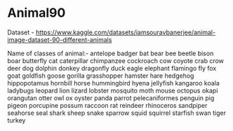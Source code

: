 # Animal90

Dataset - https://www.kaggle.com/datasets/iamsouravbanerjee/animal-image-dataset-90-different-animals

Name of classes of animal:-
antelope
badger
bat
bear
bee
beetle
bison
boar
butterfly
cat
caterpillar
chimpanzee
cockroach
cow
coyote
crab
crow
deer
dog
dolphin
donkey
dragonfly
duck
eagle
elephant
flamingo
fly
fox
goat
goldfish
goose
gorilla
grasshopper
hamster
hare
hedgehog
hippopotamus
hornbill
horse
hummingbird
hyena
jellyfish
kangaroo
koala
ladybugs
leopard
lion
lizard
lobster
mosquito
moth
mouse
octopus
okapi
orangutan
otter
owl
ox
oyster
panda
parrot
pelecaniformes
penguin
pig
pigeon
porcupine
possum
raccoon
rat
reindeer
rhinoceros
sandpiper
seahorse
seal
shark
sheep
snake
sparrow
squid
squirrel
starfish
swan
tiger
turkey
